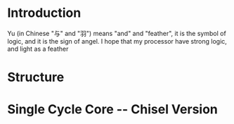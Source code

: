 # Introduction

Yu (in Chinese "与" and "羽") means "and" and "feather", it is the symbol of logic, and it is the sign of angel. I hope that my processor have strong logic, and light as a feather

# Structure
# Single Cycle Core -- Chisel Version

